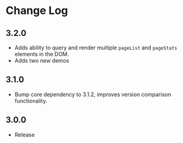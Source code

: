 Change Log
==========

## 3.2.0

- Adds ability to query and render multiple `pageList` and `pageStats` elements in the DOM.
- Adds two new demos

## 3.1.0

- Bump core dependency to 3.1.2, improves version comparison functionality.

## 3.0.0

- Release
